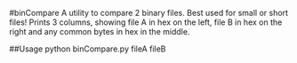 #binCompare
A utility to compare 2 binary files.
Best used for small or short files!
Prints 3 columns, showing file A in hex on the left, file B in hex on the right and any common bytes in hex in the middle.

##Usage
python binCompare.py fileA fileB
